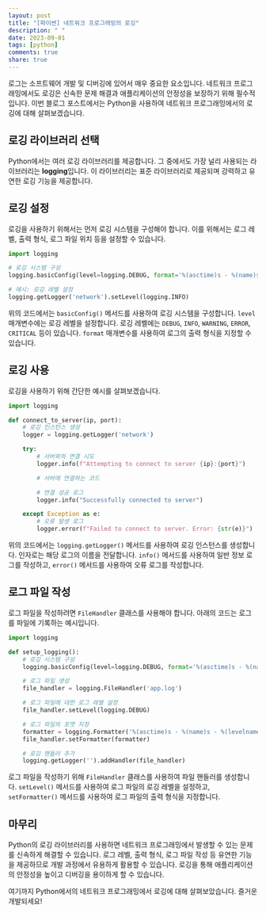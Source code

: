 ```yaml
---
layout: post
title: "[파이썬] 네트워크 프로그래밍의 로깅"
description: " "
date: 2023-09-01
tags: [python]
comments: true
share: true
---
```


로그는 소프트웨어 개발 및 디버깅에 있어서 매우 중요한 요소입니다. 네트워크 프로그래밍에서도 로깅은 신속한 문제 해결과 애플리케이션의 안정성을 보장하기 위해 필수적입니다. 이번 블로그 포스트에서는 Python을 사용하여 네트워크 프로그래밍에서의 로깅에 대해 살펴보겠습니다.

## 로깅 라이브러리 선택

Python에서는 여러 로깅 라이브러리를 제공합니다. 그 중에서도 가장 널리 사용되는 라이브러리는 **logging**입니다. 이 라이브러리는 표준 라이브러리로 제공되며 강력하고 유연한 로깅 기능을 제공합니다.

## 로깅 설정

로깅을 사용하기 위해서는 먼저 로깅 시스템을 구성해야 합니다. 이를 위해서는 로그 레벨, 출력 형식, 로그 파일 위치 등을 설정할 수 있습니다.

```python
import logging

# 로깅 시스템 구성
logging.basicConfig(level=logging.DEBUG, format='%(asctime)s - %(name)s - %(levelname)s - %(message)s')

# 예시: 로깅 레벨 설정
logging.getLogger('network').setLevel(logging.INFO)
```

위의 코드에서는 `basicConfig()` 메서드를 사용하여 로깅 시스템을 구성합니다. `level` 매개변수에는 로깅 레벨을 설정합니다. 로깅 레벨에는 `DEBUG`, `INFO`, `WARNING`, `ERROR`, `CRITICAL` 등이 있습니다. `format` 매개변수를 사용하여 로그의 출력 형식을 지정할 수 있습니다.

## 로깅 사용

로깅을 사용하기 위해 간단한 예시를 살펴보겠습니다.

```python
import logging

def connect_to_server(ip, port):
    # 로깅 인스턴스 생성
    logger = logging.getLogger('network')

    try:
        # 서버와의 연결 시도
        logger.info(f"Attempting to connect to server {ip}:{port}")

        # 서버에 연결하는 코드

        # 연결 성공 로그
        logger.info("Successfully connected to server")

    except Exception as e:
        # 오류 발생 로그
        logger.error(f"Failed to connect to server. Error: {str(e)}")
```

위의 코드에서는 `logging.getLogger()` 메서드를 사용하여 로깅 인스턴스를 생성합니다. 인자로는 해당 로그의 이름을 전달합니다. `info()` 메서드를 사용하여 일반 정보 로그를 작성하고, `error()` 메서드를 사용하여 오류 로그를 작성합니다.

## 로그 파일 작성

로그 파일을 작성하려면 `FileHandler` 클래스를 사용해야 합니다. 아래의 코드는 로그를 파일에 기록하는 예시입니다.

```python
import logging

def setup_logging():
    # 로깅 시스템 구성
    logging.basicConfig(level=logging.DEBUG, format='%(asctime)s - %(name)s - %(levelname)s - %(message)s')

    # 로그 파일 생성
    file_handler = logging.FileHandler('app.log')

    # 로그 파일에 대한 로그 레벨 설정
    file_handler.setLevel(logging.DEBUG)

    # 로그 파일의 포맷 지정
    formatter = logging.Formatter('%(asctime)s - %(name)s - %(levelname)s - %(message)s')
    file_handler.setFormatter(formatter)

    # 로깅 핸들러 추가
    logging.getLogger('').addHandler(file_handler)
```

로그 파일을 작성하기 위해 `FileHandler` 클래스를 사용하여 파일 핸들러를 생성합니다. `setLevel()` 메서드를 사용하여 로그 파일의 로깅 레벨을 설정하고, `setFormatter()` 메서드를 사용하여 로그 파일의 출력 형식을 지정합니다.

## 마무리

Python의 로깅 라이브러리를 사용하면 네트워크 프로그래밍에서 발생할 수 있는 문제를 신속하게 해결할 수 있습니다. 로그 레벨, 출력 형식, 로그 파일 작성 등 유연한 기능을 제공하므로 개발 과정에서 유용하게 활용할 수 있습니다. 로깅을 통해 애플리케이션의 안정성을 높이고 디버깅을 용이하게 할 수 있습니다.

여기까지 Python에서의 네트워크 프로그래밍에서 로깅에 대해 살펴보았습니다. 즐거운 개발되세요!